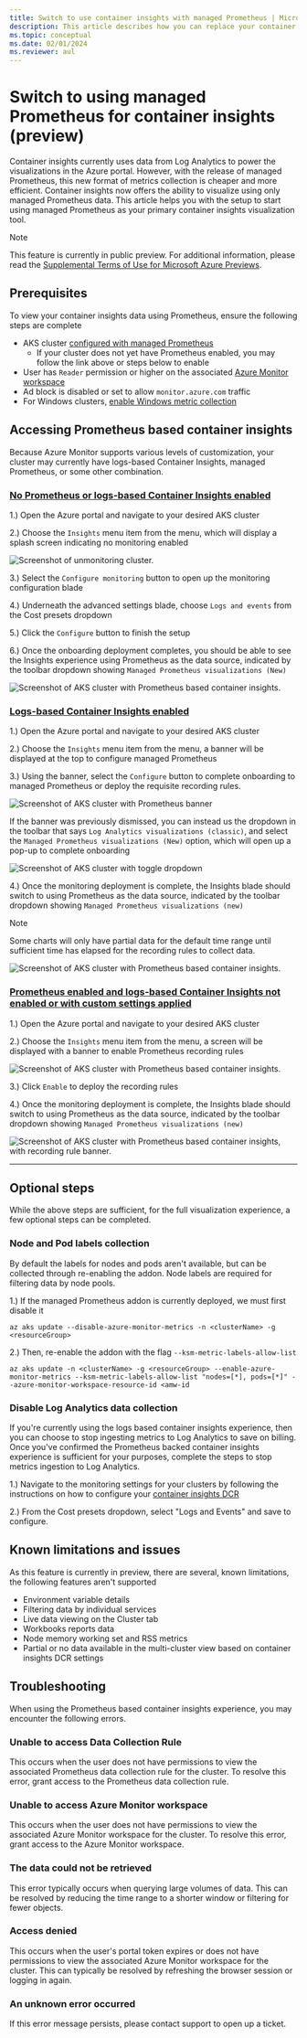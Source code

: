 ```yaml
---
title: Switch to use container insights with managed Prometheus | Microsoft Docs
description: This article describes how you can replace your container insights visualizations to use Prometheus metrics
ms.topic: conceptual
ms.date: 02/01/2024
ms.reviewer: aul
---
```


# Switch to using managed Prometheus for container insights (preview)

Container insights currently uses data from Log Analytics to power the visualizations in the Azure portal. However, with the release of managed Prometheus, this new format of metrics collection is cheaper and more efficient. Container insights now offers the ability to visualize using only managed Prometheus data. This article helps you with the setup to start using managed Prometheus as your primary container insights visualization tool.

> [!Note]
> This feature is currently in public preview. For additional information, please read the [Supplemental Terms of Use for Microsoft Azure Previews](https://azure.microsoft.com/support/legal/preview-supplemental-terms).

## Prerequisites

To view your container insights data using Prometheus, ensure the following steps are complete

* AKS cluster [configured with managed Prometheus](./kubernetes-monitoring-enable.md#existing-cluster-prometheus-only)
    * If your cluster does not yet have Prometheus enabled, you may follow the link above or steps below to enable 
* User has `Reader` permission or higher on the associated [Azure Monitor workspace](../essentials/azure-monitor-workspace-overview.md)
* Ad block is disabled or set to allow `monitor.azure.com` traffic
* For Windows clusters, [enable Windows metric collection](./kubernetes-monitoring-enable.md#enable-windows-metrics-collection-preview)

## Accessing Prometheus based container insights

Because Azure Monitor supports various levels of customization, your cluster may currently have logs-based Container Insights, managed Prometheus, or some other combination.

### [No Prometheus or logs-based Container Insights enabled](#tab/unmonitored)

1.) Open the Azure portal and navigate to your desired AKS cluster

2.) Choose the `Insights` menu item from the menu, which will display a splash screen indicating no monitoring enabled

![Screenshot of unmonitoring cluster.](media/container-insights-experience-v2/splash-screen-nothing-enabled.png)

3.) Select the `Configure monitoring` button to open up the monitoring configuration blade

4.) Underneath the advanced settings blade, choose `Logs and events` from the Cost presets dropdown

5.) Click the `Configure` button to finish the setup

6.) Once the onboarding deployment completes, you should be able to see the Insights experience using Prometheus as the data source, indicated by the toolbar dropdown showing `Managed Prometheus visualizations (New)`

![Screenshot of AKS cluster with Prometheus based container insights.](media/container-insights-experience-v2/ci-prom-full.png)

### [Logs-based Container Insights enabled](#tab/LA)

1.) Open the Azure portal and navigate to your desired AKS cluster

2.) Choose the `Insights` menu item from the menu, a banner will be displayed at the top to configure managed Prometheus

3.) Using the banner, select the `Configure` button to complete onboarding to managed Prometheus or deploy the requisite recording rules.

![Screenshot of AKS cluster with Prometheus banner](media/container-insights-experience-v2/ci-logs-prom-banner.png)

If the banner was previously dismissed, you can instead us the dropdown in the toolbar that says `Log Analytics visualizations (classic)`, and select the `Managed Prometheus visualizations (New)` option, which will open up a pop-up to complete onboarding

![Screenshot of AKS cluster with toggle dropdown](media/container-insights-experience-v2/ci-logs-dropdown.png)

4.) Once the monitoring deployment is complete, the Insights blade should switch to using Prometheus as the data source, indicated by the toolbar dropdown showing `Managed Prometheus visualizations (new)`

> [!Note]
> Some charts will only have partial data for the default time range until sufficient time has elapsed for the recording rules to collect data.

![Screenshot of AKS cluster with Prometheus based container insights.](media/container-insights-experience-v2/ci-prom-full.png)


### [Prometheus enabled and logs-based Container Insights not enabled or with custom settings applied](#tab/Prom)

1.) Open the Azure portal and navigate to your desired AKS cluster

2.) Choose the `Insights` menu item from the menu, a screen will be displayed with a banner to enable Prometheus recording rules

![Screenshot of AKS cluster with Prometheus based container insights.](media/container-insights-experience-v2/ci-splash-screen-prom-only.png)

3.) Click `Enable` to deploy the recording rules

4.) Once the monitoring deployment is complete, the Insights blade should switch to using Prometheus as the data source, indicated by the toolbar dropdown showing `Managed Prometheus visualizations (new)`

![Screenshot of AKS cluster with Prometheus based container insights, with recording rule banner.](media/container-insights-experience-v2/ci-prom-recording-rules-loading.png)

---

## Optional steps

While the above steps are sufficient, for the full visualization experience, a few optional steps can be completed.

### Node and Pod labels collection 

By default the labels for nodes and pods aren't available, but can be collected through re-enabling the addon. Node labels are required for filtering data by node pools.

1.) If the managed Prometheus addon is currently deployed, we must first disable it

```azurecli
az aks update --disable-azure-monitor-metrics -n <clusterName> -g <resourceGroup>
```

2.) Then, re-enable the addon with the flag `--ksm-metric-labels-allow-list`
    
```azurecli
az aks update -n <clusterName> -g <resourceGroup> --enable-azure-monitor-metrics --ksm-metric-labels-allow-list "nodes=[*], pods=[*]" --azure-monitor-workspace-resource-id <amw-id
```

### Disable Log Analytics data collection

If you're currently using the logs based container insights experience, then you can choose to stop ingesting metrics to Log Analytics to save on billing. Once you've confirmed the Prometheus backed container insights experience is sufficient for your purposes, complete the steps to stop metrics ingestion to Log Analytics.

1.) Navigate to the monitoring settings for your clusters by following the instructions on how to configure your [container insights DCR](./container-insights-data-collection-dcr.md#configure-data-collection)

2.) From the Cost presets dropdown, select "Logs and Events" and save to configure.

## Known limitations and issues

As this feature is currently in preview, there are several, known limitations, the following features aren't supported

* Environment variable details
* Filtering data by individual services
* Live data viewing on the Cluster tab
* Workbooks reports data
* Node memory working set and RSS metrics
* Partial or no data available in the multi-cluster view based on container insights DCR settings

## Troubleshooting

When using the Prometheus based container insights experience, you may encounter the following errors.

### Unable to access Data Collection Rule

This occurs when the user does not have permissions to view the associated Prometheus data collection rule for the cluster. To resolve this error, grant access to the Prometheus data collection rule.

### Unable to access Azure Monitor workspace

This occurs when the user does not have permissions to view the associated Azure Monitor workspace for the cluster. To resolve this error, grant access to the Azure Monitor workspace.

### The data could not be retrieved

This error typically occurs when querying large volumes of data. This can be resolved by reducing the time range to a shorter window or filtering for fewer objects.

### Access denied

This occurs when the user's portal token expires or does not have permissions to view the associated Azure Monitor workspace for the cluster. This can typically be resolved by refreshing the browser session or logging in again.

### An unknown error occurred

If this error message persists, please contact support to open up a ticket.
